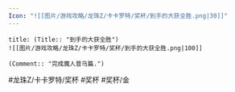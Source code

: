 ```yaml
---
Icon: "![[图片/游戏攻略/龙珠Z/卡卡罗特/奖杯/到手的大获全胜.png|30]]"
---
```

```ad-common-gold-trophy
title: (Title:: "到手的大获全胜")
![[图片/游戏攻略/龙珠Z/卡卡罗特/奖杯/到手的大获全胜.png|100]]

(Comment:: "完成魔人普乌篇.")
```

#龙珠Z/卡卡罗特/奖杯 #奖杯 #奖杯/金
